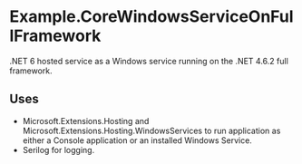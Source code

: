 # Example.CoreWindowsServiceOnFullFramework
.NET 6 hosted service as a Windows service running on the .NET 4.6.2 full framework.

## Uses
- Microsoft.Extensions.Hosting and Microsoft.Extensions.Hosting.WindowsServices to run application as either a Console application or an installed Windows Service.
- Serilog for logging.
